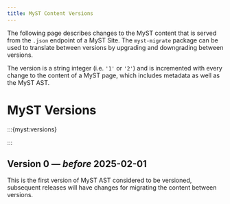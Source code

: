 ```yaml
---
title: MyST Content Versions
---
```


The following page describes changes to the MyST content that is served from the `.json` endpoint of a MyST Site. The `myst-migrate` package can be used to translate between versions by upgrading and downgrading between versions.

The version is a string integer (i.e. `'1'` or `'2'`) and is incremented with every change to the content of a MyST page, which includes metadata as well as the MyST AST.

# MyST Versions

:::{myst:versions}

:::

## Version 0 — _before_ 2025-02-01

This is the first version of MyST AST considered to be versioned, subsequent releases will have changes for migrating the content between versions.
